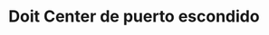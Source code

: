 ---
title: "Doit Center de puerto escondido"
url: /colon/doit-center-de-puerto-escondido/
shop: hágalo usted mismo
---
